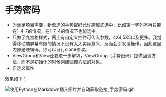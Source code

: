 # 手势密码
* 为满足项目需要，新改造的手势密码允许跨越式选中，比如第一竖列不再只能在1-4-7的情况，在1-7-4的情况下也能选中。
* 只做了九宫格样式，网上有自定义控件可传入参数，4X4,5X5以及更多。我觉得移动端屏幕有限的情况下没有太大实际意义，反而会引发误操作，因此这里内部是硬编码。你可以自行clone修改。
* ViewGroup和View还要进一步解耦，ViewGroup（手势密码）提供回调方法，而不是初始化的时候创建回调方法的对象。
* 自定义属性

效果如下：

![使用Python在Markdown插入图片并自动获取链接_手势密码.gif](http://om2doplmh.bkt.clouddn.com/使用Python在Markdown插入图片并自动获取链接_手势密码.gif)
